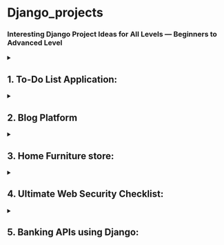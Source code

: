 # Django_projects
### Interesting Django Project Ideas for All Levels — Beginners to Advanced Level

<details>
<summary><h2><bold>1. To-Do List Application:</bold></h2></summary>

   Simple to-do list app where users can add, edit, and delete tasks. User email authentication allow each user to manage their own task list.

   https://github.com/user-attachments/assets/1a31712b-cb53-4a63-a1c1-38e082b7a7c2

   1. **Install Dependencies**:
   Use Pipenv to manage your environment:
      ```bash
      pipenv shell
      pipenv install
      ```
      
   2. **Configure Environment Variables**: Create a .env file in the root of your project and fill it with the following example content:
      ```
      SECRET_KEY=YOUR_SECRET_KEY
      DEBUG=True
      ALLOWED_HOSTS=localhost,127.0.0.1
      DATABASE_URL=db.sqlite3
      ```
      
   3. **Apply Migrations**: Run the following commands to apply database migrations:
      ```
      python manage.py migrate
      ```
      
   4. **Create a Superuser**: Create a superuser to access the Django admin panel:
      ```
      python manage.py createsuperuser
      ```
      
   4. **Run the Development Server**: Start the development server:
      ```
      python manage.py runserver
      ```
      
   5. You can now access the application at `http://127.0.0.1:8000/login/`
</details>

<details>
   <summary><h2><bold>2. Blog Platform</bold></h2></summary>
   
   A basic blogging platform where users can create, edit, and delete posts. Include features like commenting, tagging, and categorization to organize posts effectively.   
   
   [Untitled Video November 7, 2024 5_35 PM.webm](https://github.com/user-attachments/assets/8b108d35-be64-479d-abad-1112bd0ecd24)

   1. **Install Dependencies**:
   Use Pipenv to manage your environment:
      ```bash
      pipenv shell
      pipenv install
      ```
      
   2. **Configure Environment Variables**: Create a .env file in the root of your project and fill it with the following example content:
      ```
      SECRET_KEY=YOUR_SECRET_KEY
      DEBUG=True
      ALLOWED_HOSTS=localhost,127.0.0.1
      DATABASE_URL=db.sqlite3
      ```
      
   3. **Apply Migrations**: Run the following commands to apply database migrations:
      ```
      python manage.py migrate
      ```
      
   4. **Create a Superuser**: Create a superuser to access the Django admin panel:
      ```
      python manage.py createsuperuser
      ```
      
   4. **Run the Development Server**: Start the development server:
      ```
      python manage.py runserver
      ```
      
   5. You can now access the application at `http://127.0.0.1:8000/account/login/`
</details>

<details>
<summary><h2><bold>3. Home Furniture store:</bold></h2></summary>

   The app allows users to browse and search for a wide variety of furniture products, view product details, and manage a shopping cart. It includes features like user authentication, order management. Admin functionality enables efficient inventory management, product listings, and order tracking.

   1. **Install Dependencies**:
   Use Pipenv to manage your environment:
      ```bash
      pipenv shell
      pipenv install
      ```
      
   2. **Configure Environment Variables**: Create a .env file in the root of your project and fill it with the following example content:
      ```
      SECRET_KEY=YOUR_SECRET_KEY
      DEBUG=True
      ALLOWED_HOSTS=localhost,127.0.0.1
      DATABASE_URL=db.sqlite3
      ```
      
   3. **Apply Migrations**: Run the following commands to apply database migrations:
      ```
      python manage.py migrate
      ```
      
   4. **Create a Superuser**: Create a superuser to access the Django admin panel:
      ```
      python manage.py createsuperuser
      ```
      
   4. **Run the Development Server**: Start the development server:
      ```
      python manage.py runserver
      ```
      
   5. You can now access the application at `http://127.0.0.1:8000/`
</details>

<details>
<summary><h2><bold>4. Ultimate Web Security Checklist:</bold></h2></summary>

   This project is a secure web application built with Django, designed with best practices for user authentication and data protection. It includes robust security features such as reCAPTCHA, two-factor authentication (2FA), and session management. Below are the key functionalities implemented.

   1. **Install Dependencies**:
   Create Python virtual environment:
      ```bash
      python -m venv venv
      source venv/bin/activate (Linux/MacOS)
      venv\Scripts\activate (Windows)
      ----------------------------------------
      (venv) $ pip install -r requirements.txt
      ```
      
   2. **Configure Environment Variables**: Create a .env file in the root of your project and fill it with the following example content:
      ```
      SECRET_KEY=YOUR_SECRET_KEY
      DEBUG=True
      ALLOWED_HOSTS=localhost,127.0.0.1
      DATABASE_URL=db.sqlite3
   
      RECAPTCHA_PUBLIC_KEY=YOUR_RECAPTCHA_PUBLIC_KEY
      RECAPTCHA_PRIVATE_KEY=YOUR_RECAPTCHA_PRIVATE_KEY
      ```
      
  3. **Apply Migrations**: Run the following commands to apply database migrations:
      ```python
      python manage.py migrate
      ```

   4. **Create a Superuser**: Create a superuser to access the Django admin panel:
      ```python
      python manage.py createsuperuser
      ```

   4. **Run the Development Server**: Start the development server:
      ```python
      python manage.py runserver
      ```

   5. You can now access the application at `http://127.0.0.1:8000/`
</details>

<details>
<summary><h2><bold>5. Banking APIs using Django:</bold></h2></summary>

   A production-ready Banking API built with Django and modern best practices. This project implements secure and scalable features including user authentication with JWT and two-factor authentication, KYC verification, real-time transactions, multi-currency support, virtual card creation, fraud detection, and automated PDF statement generation. Leveraging Docker, Celery, Redis, RabbitMQ, PostgreSQL, and NGINX, it demonstrates robust transaction logging, rate limiting, and comprehensive error handling, making it a solid backbone for a digital banking platform.

   1. **Install Dependencies**:
   Create and Activate Python virtual environment:
      ```bash
      pipenv install
      pipenv shell
      ```

   2. **Generate `SECRET_KEY`, `ADMIN_URL`, `POSTGRES_PASSWORD`, `POSTGRES_USER` using `secrets`:
         ```python
         python -c "import secrets; print(secrets.token_urlsafe(38))"
         # '-c' allows you to execute python code directly from you command line
         # 38 - size in bytes ~ 51 chars
         # 'token_urlsafe' generate safe code without problematic symbols like '/', '+' 
         ```

   3. **Fill `.envs/.env.local` using as an example `.envs/.env.example`**
      
   5. Ensure that `setuptools` is updated
      ```python
      pip install --upgrade setuptools
      ```
</details>
